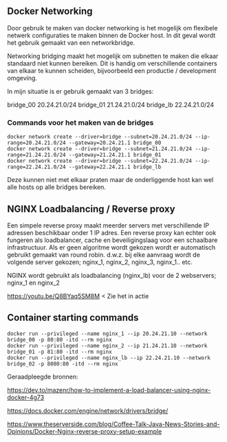 ## Docker Networking

Door gebruik te maken van docker networking is het mogelijk om flexibele netwerk configuraties te maken binnen de Docker host.
In dit geval wordt het gebruik gemaakt van een networkbridge.

Networking bridging maakt het mogelijk om subnetten te maken die elkaar standaard niet kunnen bereiken.
Dit is handig om verschillende containers van elkaar te kunnen scheiden, bijvoorbeeld een productie / development omgeving.

In mijn situatie is er gebruik gemaakt van 3 bridges:

bridge_00    20.24.21.0/24
bridge_01    21.24.21.0/24
bridge_lb    22.24.21.0/24

### Commands voor het maken van de bridges

    docker network create --driver=bridge --subnet=20.24.21.0/24 --ip-range=20.24.21.0/24 --gateway=20.24.21.1 bridge_00
    docker network create --driver=bridge --subnet=21.24.21.0/24 --ip-range=21.24.21.0/24 --gateway=21.24.21.1 bridge_01
    docker network create --driver=bridge --subnet=22.24.21.0/24 --ip-range=22.24.21.0/24 --gateway=22.24.21.1 bridge_lb

Deze kunnen niet met elkaar praten maar de onderliggende host kan wel alle hosts op alle bridges bereiken.

## NGINX Loadbalancing / Reverse proxy

Een simpele reverse proxy maakt meerder servers met verschillende IP adressen beschikbaar onder 1 IP adres. Een reverse proxy kan echter ook fungeren als loadbalancer, cache en beveiligingslaag voor een schaalbare infrastructuur.
Als er geen algoritme wordt gekozen wordt er automatisch gebruikt gemaakt van round robin. d.w.z. bij elke aanvraag wordt de volgende server gekozen; nginx_1, nginx_2, nginx_3, nginx_1.. etc.


NGINX wordt gebruikt als loadbalancing (nginx_lb) voor de 2 webservers; nginx_1 en nginx_2

https://youtu.be/Q8BYaq5SM8M < Zie het in actie

## Container starting commands

    docker run --privileged --name nginx_1 --ip 20.24.21.10 --network bridge_00 -p 80:80 -itd --rm nginx
    docker run --privileged --name nginx_2 --ip 21.24.21.10 --network bridge_01 -p 81:80 -itd --rm nginx
    docker run --privileged --name nginx_lb --ip 22.24.21.10 --network bridge_02 -p 8080:80 -itd --rm nginx

    



Geraadpleegde bronnen:

https://dev.to/mazenr/how-to-implement-a-load-balancer-using-nginx-docker-4g73

https://docs.docker.com/engine/network/drivers/bridge/

https://www.theserverside.com/blog/Coffee-Talk-Java-News-Stories-and-Opinions/Docker-Nginx-reverse-proxy-setup-example
